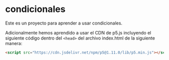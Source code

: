 # condicionales

Este es un proyecto para aprender a usar condicionales.

Adicionalmente hemos aprendido a usar el CDN de p5.js incluyendo el siguiente código dentro del `<head>` del archivo index.html de la siguiente manera:

```html
<script src="https://cdn.jsdelivr.net/npm/p5@1.11.0/lib/p5.min.js"></script>
```
